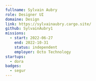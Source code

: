 ```yaml
---
fullname: Sylvain Aubry
role: Designer UI
domaine: Design
link: https://sylvainaubry.cargo.site/
github: SylvainAubry1
missions:
  - start: 2022-06-27
    end: 2022-10-31
    status: independent
    employer: Octo Technology
startups:
  - dora
badges:
  - segur
---
```


